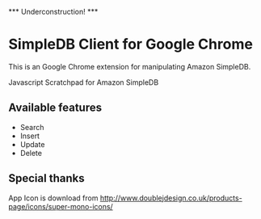 *** Underconstruction! ***

SimpleDB Client for Google Chrome
================================

This is an Google Chrome extension for manipulating Amazon SimpleDB.

Javascript Scratchpad for Amazon SimpleDB

Available features
------------------

- Search
- Insert
- Update
- Delete

Special thanks
--------------

App Icon is download from
http://www.doublejdesign.co.uk/products-page/icons/super-mono-icons/

